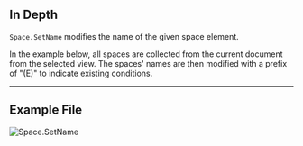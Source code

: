## In Depth
`Space.SetName` modifies the name of the given space element.

In the example below, all spaces are collected from the current document from the selected view. The spaces' names are then modified with a prefix of "(E)" to indicate existing conditions.

___
## Example File

![Space.SetName](./Revit.Elements.Space.SetName_img.jpg)
